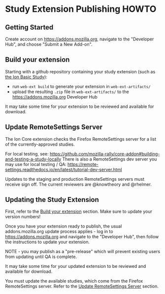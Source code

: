 # Study Extension Publishing HOWTO

## Getting Started

Create account on https://addons.mozilla.org, navigate to the "Developer Hub", and choose "Submit a New Add-on".

## Build your extension

Starting with a github repository containing your study extension (such as [the Ion Basic Study](https://github.com/mozilla-rally/study-template)):

* run `web-ext build` to generate your extension in `web-ext-artifacts/`
* upload the resulting `.zip` file in `web-ext-artifacts/` to the https://addons.mozilla.org Developer Hub

It may take some time for your extension to be reviewed and available for download.

## Update RemoteSettings Server

The Ion Core extension checks the Firefox RemoteSettings server for a list of the currently-approved studies.

For local testing, see: https://github.com/mozilla-rally/core-addon#building-and-testing-a-study-locally
There is also a RemoteSettings dev server you may use for local testing / QA: https://remote-settings.readthedocs.io/en/latest/tutorial-dev-server.html

Updates to the staging and production RemoteSettings servers must receive sign off. The current reviewers are @knowtheory and @rhelmer.

## Updating the Study Extension

First, refer to the [Build your extension](#build-your-extension) section. Make sure to update your version numbers!

Once you have your extension ready to publish, the usual addons.mozilla.org update process applies - log in to https://addons.mozilla.org and navigate to the "Developer Hub", then follow the instructions to update your extension.

NOTE - you may publish as a "pre-release" which will prevent existing users from updating until QA is complete.

It may take some time for your updated extension to be reviewed and available for download.

You must update the available studies, which come from the Firefox RemoteSettings server. Refer to the [Update RemoteSettings Server](#update-remotesettings-server) section.
